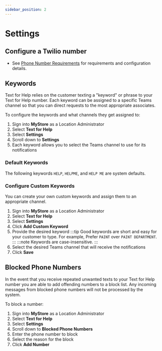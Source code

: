 ```yaml
---
sidebar_position: 2
---
```


# Settings

## Configure a Twilio number
  - See [Phone Number Requirements](/docs/mystore/twilio#phone-number-requirements) for requirements and configuration details.

## Keywords
Text for Help relies on the customer texting a "keyword" or phrase to your Text for Help number. Each keyword can be assigned to a specific Teams channel so that you can direct requests to the most appropriate associates.

To configure the keywords and what channels they get assigned to:
1. Sign into __MyStore__ as a Location Administrator
2. Select __Text for Help__
3. Select __Settings__
4. Scroll down to __Settings__
5. Each keyword allows you to select the Teams channel to use for its notifications

### Default Keywords
The following keywords `HELP`, `HELPME`, and `HELP ME` are system defaults. 

### Configure Custom Keywords
You can create your own custom keywords and assign them to an appropriate channel.
1. Sign into __MyStore__ as a Location Administrator
2. Select __Text for Help__
3. Select __Settings__
4. Click __Add Custom Keyword__
5. Provide the desired keyword
   :::tip
   Good keywords are short and easy for your customer to type. For example, Prefer `PAINT` over `PAINT DEPARTMENT`.
   :::
   :::note
   Keywords are case-insensitive.
   :::
6. Select the desired Teams channel that will receive the notifications
7. Click __Save__

## Blocked Phone Numbers
In the event that you receive repeated unwanted texts to your Text for Help number you are able to add offending numbers to a block list. Any incoming messages from blocked phone numbers will not be processed by the system.

To block a number:
1. Sign into __MyStore__ as a Location Administrator
2. Select __Text for Help__
3. Select __Settings__
4. Scroll down to __Blocked Phone Numbers__
5. Enter the phone number to block
6. Select the reason for the block
7. Click __Add Number__